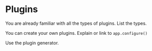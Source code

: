# Plugins

You are already familiar with all the types of plugins. List the types.

You can create your own plugins.  Explain or link to `app.configure()`

Use the plugin generator.